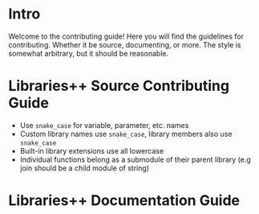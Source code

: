 # Intro

Welcome to the contributing guide! Here you will find the guidelines for contributing. Whether it be source, documenting, or more. The style is somewhat arbitrary, but it should be reasonable.


# Libraries++ Source Contributing Guide
* Use `snake_case` for variable, parameter, etc. names
* Custom library names use `snake_case`, library members also use `snake_case`
* Built-in library extensions use all lowercase
* Individual  functions belong as a submodule of their parent library (e.g join should be a child module of string)

# Libraries++ Documentation Guide
